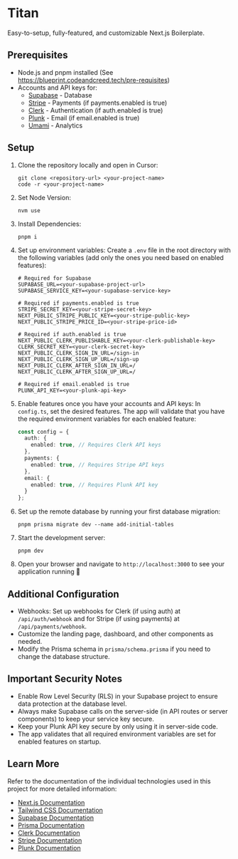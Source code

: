 # Titan

Easy-to-setup, fully-featured, and customizable Next.js Boilerplate.

## Prerequisites
- Node.js and pnpm installed (See https://blueprint.codeandcreed.tech/pre-requisites)
- Accounts and API keys for:
  - [Supabase](https://supabase.com/) - Database
  - [Stripe](https://stripe.com/) - Payments (if payments.enabled is true)
  - [Clerk](https://clerk.com/) - Authentication (if auth.enabled is true)
  - [Plunk](https://useplunk.com/) - Email (if email.enabled is true)
  - [Umami](https://umami.is/) - Analytics

## Setup

1. Clone the repository locally and open in Cursor:
   ```
   git clone <repository-url> <your-project-name>
   code -r <your-project-name>
   ```

2. Set Node Version:
   ```
   nvm use
   ```

3. Install Dependencies:
   ```
   pnpm i
   ```

4. Set up environment variables:
   Create a `.env` file in the root directory with the following variables (add only the ones you need based on enabled features):
   ```
   # Required for Supabase
   SUPABASE_URL=<your-supabase-project-url>
   SUPABASE_SERVICE_KEY=<your-supabase-service-key>

   # Required if payments.enabled is true
   STRIPE_SECRET_KEY=<your-stripe-secret-key>
   NEXT_PUBLIC_STRIPE_PUBLIC_KEY=<your-stripe-public-key>
   NEXT_PUBLIC_STRIPE_PRICE_ID=<your-stripe-price-id>

   # Required if auth.enabled is true
   NEXT_PUBLIC_CLERK_PUBLISHABLE_KEY=<your-clerk-publishable-key>
   CLERK_SECRET_KEY=<your-clerk-secret-key>
   NEXT_PUBLIC_CLERK_SIGN_IN_URL=/sign-in
   NEXT_PUBLIC_CLERK_SIGN_UP_URL=/sign-up
   NEXT_PUBLIC_CLERK_AFTER_SIGN_IN_URL=/
   NEXT_PUBLIC_CLERK_AFTER_SIGN_UP_URL=/

   # Required if email.enabled is true
   PLUNK_API_KEY=<your-plunk-api-key>
   ```

5. Enable features once you have your accounts and API keys:
   In `config.ts`, set the desired features. The app will validate that you have the required environment variables for each enabled feature:
   ```typescript
   const config = {
     auth: {
       enabled: true, // Requires Clerk API keys
     },
     payments: {
       enabled: true, // Requires Stripe API keys
     },
     email: {
       enabled: true, // Requires Plunk API key
     }
   };
   ```

6. Set up the remote database by running your first database migration:
   ```
   pnpm prisma migrate dev --name add-initial-tables
   ```

7. Start the development server:
   ```
   pnpm dev
   ```

8. Open your browser and navigate to `http://localhost:3000` to see your application running :raised_hands:


## Additional Configuration

- Webhooks: Set up webhooks for Clerk (if using auth) at `/api/auth/webhook` and for Stripe (if using payments) at `/api/payments/webhook`.
- Customize the landing page, dashboard, and other components as needed.
- Modify the Prisma schema in `prisma/schema.prisma` if you need to change the database structure.

## Important Security Notes

- Enable Row Level Security (RLS) in your Supabase project to ensure data protection at the database level.
- Always make Supabase calls on the server-side (in API routes or server components) to keep your service key secure.
- Keep your Plunk API key secure by only using it in server-side code.
- The app validates that all required environment variables are set for enabled features on startup.

## Learn More

Refer to the documentation of the individual technologies used in this project for more detailed information:
- [Next.js Documentation](https://nextjs.org/docs)
- [Tailwind CSS Documentation](https://tailwindcss.com/docs)
- [Supabase Documentation](https://supabase.io/docs)
- [Prisma Documentation](https://www.prisma.io/docs)
- [Clerk Documentation](https://clerk.dev/docs)
- [Stripe Documentation](https://stripe.com/docs)
- [Plunk Documentation](https://docs.useplunk.com/)
